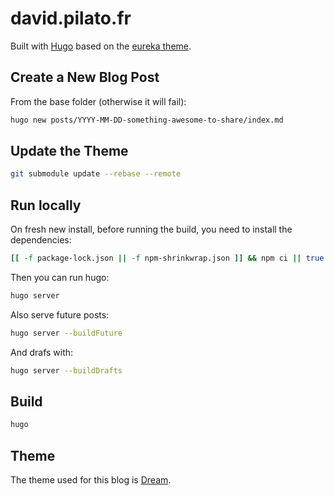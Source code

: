 # david.pilato.fr

Built with [Hugo](https://gohugo.io) based on the [eureka theme](https://github.com/wangchucheng/hugo-eureka).

## Create a New Blog Post

From the base folder (otherwise it will fail):

```sh
hugo new posts/YYYY-MM-DD-something-awesome-to-share/index.md
```

## Update the Theme

```sh
git submodule update --rebase --remote
```

## Run locally

On fresh new install, before running the build, you need to install the dependencies:

```sh
[[ -f package-lock.json || -f npm-shrinkwrap.json ]] && npm ci || true
```

Then you can run hugo:

```sh
hugo server
```

Also serve future posts:

```sh
hugo server --buildFuture
```

And drafs with:

```sh
hugo server --buildDrafts
```

## Build

```sh
hugo
```

## Theme

The theme used for this blog is [Dream](https://g1en.site/hugo-theme-dream/).
